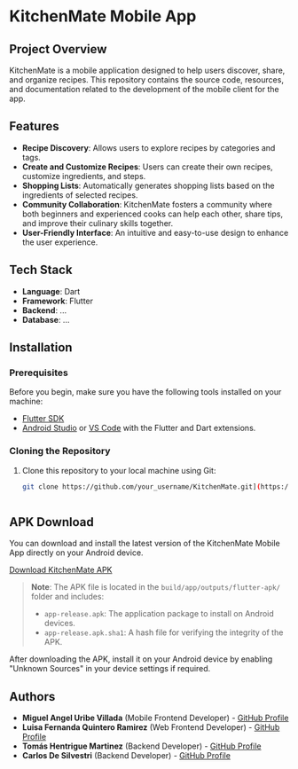 # KitchenMate Mobile App



## Project Overview

KitchenMate is a mobile application designed to help users discover, share, and organize recipes. This repository contains the source code, resources, and documentation related to the development of the mobile client for the app.



## Features

- **Recipe Discovery**: Allows users to explore recipes by categories and tags.
- **Create and Customize Recipes**: Users can create their own recipes, customize ingredients, and steps.
- **Shopping Lists**: Automatically generates shopping lists based on the ingredients of selected recipes.
- **Community Collaboration**: KitchenMate fosters a community where both beginners and experienced cooks can help each other, share tips, and improve their culinary skills together.
- **User-Friendly Interface**: An intuitive and easy-to-use design to enhance the user experience.



## Tech Stack

- **Language**: Dart
- **Framework**: Flutter
- **Backend**: ...
- **Database**: ...



## Installation

### Prerequisites

Before you begin, make sure you have the following tools installed on your machine:

- [Flutter SDK](https://flutter.dev/docs/get-started/install)
- [Android Studio](https://developer.android.com/studio) or [VS Code](https://code.visualstudio.com/) with the Flutter and Dart extensions.



### Cloning the Repository

1. Clone this repository to your local machine using Git:

   ```bash
   git clone https://github.com/your_username/KitchenMate.git](https://github.com/KitchenMatePuj/MOBILE-Project.git



## APK Download

You can download and install the latest version of the KitchenMate Mobile App directly on your Android device.

  [Download KitchenMate APK](https://github.com/KitchenMatePuj/MOBILE-Project/releases/download/latest/app-release.apk)

> **Note**: The APK file is located in the `build/app/outputs/flutter-apk/` folder and includes:
> - `app-release.apk`: The application package to install on Android devices.
> - `app-release.apk.sha1`: A hash file for verifying the integrity of the APK.

After downloading the APK, install it on your Android device by enabling "Unknown Sources" in your device settings if required.



## Authors

- **Miguel Angel Uribe Villada** (Mobile Frontend Developer) - [GitHub Profile](https://github.com/MiguelUribeVillada)
- **Luisa Fernanda Quintero Ramirez** (Web Frontend Developer) - [GitHub Profile](https://github.com/Luquinra)
- **Tomás Hentrigue Martinez** (Backend Developer) - [GitHub Profile](https://github.com/iTMG22)
- **Carlos De Silvestri** (Backend Developer) - [GitHub Profile](https://github.com/MrDesilvestri)